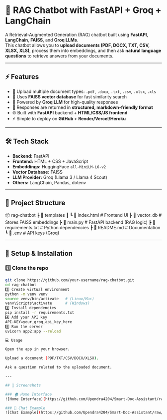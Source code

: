 # 🧠 RAG Chatbot with FastAPI + Groq + LangChain

A Retrieval-Augmented Generation (RAG) chatbot built using **FastAPI**, **LangChain**, **FAISS**, and **Groq LLMs**.  
This chatbot allows you to **upload documents (PDF, DOCX, TXT, CSV, XLSX, XLS)**, process them into embeddings, and then ask **natural language questions** to retrieve answers from your documents.

---

## ⚡ Features
- 📂 Upload multiple document types: `.pdf`, `.docx`, `.txt`, `.csv`, `.xlsx`, `.xls`  
- 🔎 Uses **FAISS vector database** for fast similarity search  
- 🤖 Powered by **Groq LLM** for high-quality responses  
- 📝 Responses are returned in **structured, markdown-friendly format**  
- 🌐 Built with **FastAPI** backend + **HTML/CSS/JS frontend**  
- ⚡ Simple to deploy on **GitHub + Render/Vercel/Heroku**  

---

## 🛠️ Tech Stack
- **Backend:** FastAPI  
- **Frontend:** HTML + CSS + JavaScript  
- **Embeddings:** HuggingFace `all-MiniLM-L6-v2`  
- **Vector Database:** FAISS  
- **LLM Provider:** Groq (Llama 3 / Llama 4 Scout)  
- **Others:** LangChain, Pandas, dotenv  

---

## 📂 Project Structure
📦 rag-chatbot
┣ 📂 templates
┃ ┗ 📜 index.html # Frontend UI
┣ 📂 vector_db # Stores FAISS embeddings
┣ 📜 main.py # FastAPI backend (RAG logic)
┣ 📜 requirements.txt # Python dependencies
┣ 📜 README.md # Documentation
┗ 📜 .env # API keys (Groq) 


---

## 🚀 Setup & Installation

### 1️⃣ Clone the repo
```bash
git clone https://github.com/your-username/rag-chatbot.git
cd rag-chatbot
2️⃣ Create virtual environment
python -m venv venv
source venv/bin/activate   # (Linux/Mac)
venv\Scripts\activate      # (Windows)
3️⃣ Install dependencies
pip install -r requirements.txt
4️⃣ Add your API key
API-KEY=your_groq_api_key_here
5️⃣ Run the server
uvicorn app2:app --reload

💻 Usage

Open the app in your browser.

Upload a document (PDF/TXT/CSV/DOCX/XLSX).

Ask a question related to the uploaded document.

---

## 📸 Screenshots

### 🏠 Home Interface
![Home Interface](https://github.com/Upendra4204/Smart-Doc-Assistant/raw/main/Screenshot%202025-08-24%20130743.png)

### 💬 Chat Example
![Chat Example](https://github.com/Upendra4204/Smart-Doc-Assistant/raw/main/Screenshot%202025-08-24%20130805.png)




